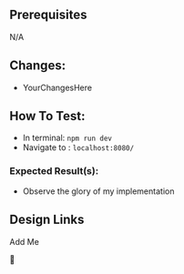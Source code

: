 ## Prerequisites
N/A

## Changes:
- YourChangesHere

## How To Test:
- In terminal: `npm run dev`
- Navigate to : `localhost:8080/`

### Expected Result(s):

- Observe the glory of my implementation

## Design Links

Add Me

:dog:
